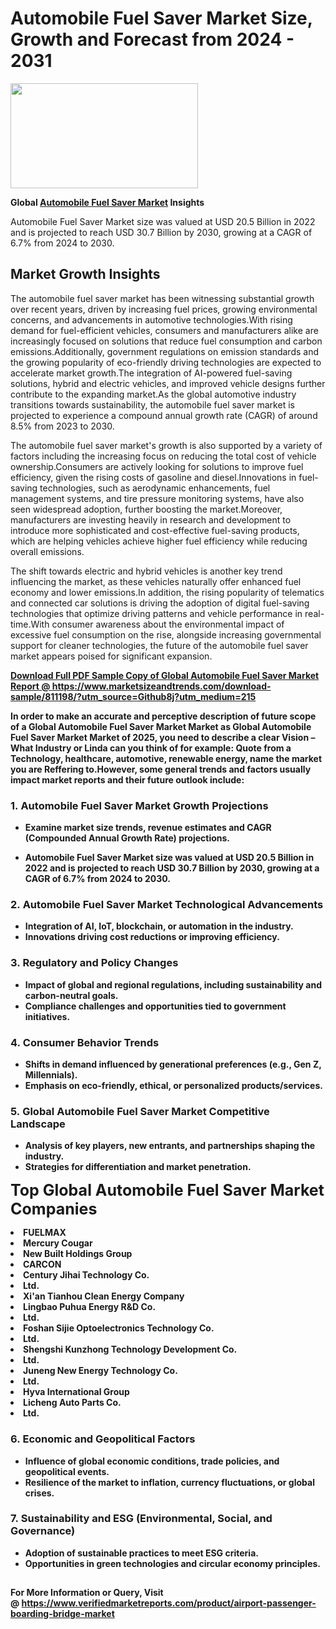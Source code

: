 <H1>Automobile Fuel Saver Market Size, Growth and Forecast from 2024 - 2031</H1><img class="aligncenter size-medium wp-image-584254" src="https://thirdeyenews.in/wp-content/uploads/2024/09/Global-Market-Research-300x168.jpeg" alt="" width="300" height="168" /><p><strong>Global&nbsp;<a href="https://www.marketsizeandtrends.com/download-sample/811198/?utm_source=Github8j?utm_medium=215">Automobile Fuel Saver Market</a> Insights</strong></p><p>Automobile Fuel Saver Market size was valued at USD 20.5 Billion in 2022 and is projected to reach USD 30.7 Billion by 2030, growing at a CAGR of 6.7% from 2024 to 2030.</p><p><h2>Market Growth Insights</h2> <p>The automobile fuel saver market has been witnessing substantial growth over recent years, driven by increasing fuel prices, growing environmental concerns, and advancements in automotive technologies.With rising demand for fuel-efficient vehicles, consumers and manufacturers alike are increasingly focused on solutions that reduce fuel consumption and carbon emissions.Additionally, government regulations on emission standards and the growing popularity of eco-friendly driving technologies are expected to accelerate market growth.The integration of AI-powered fuel-saving solutions, hybrid and electric vehicles, and improved vehicle designs further contribute to the expanding market.As the global automotive industry transitions towards sustainability, the automobile fuel saver market is projected to experience a compound annual growth rate (CAGR) of around 8.5% from 2023 to 2030.</p> <p><strong><a href="#"></a></strong></p> <p>The automobile fuel saver market's growth is also supported by a variety of factors including the increasing focus on reducing the total cost of vehicle ownership.Consumers are actively looking for solutions to improve fuel efficiency, given the rising costs of gasoline and diesel.Innovations in fuel-saving technologies, such as aerodynamic enhancements, fuel management systems, and tire pressure monitoring systems, have also seen widespread adoption, further boosting the market.Moreover, manufacturers are investing heavily in research and development to introduce more sophisticated and cost-effective fuel-saving products, which are helping vehicles achieve higher fuel efficiency while reducing overall emissions.</p> <p>The shift towards electric and hybrid vehicles is another key trend influencing the market, as these vehicles naturally offer enhanced fuel economy and lower emissions.In addition, the rising popularity of telematics and connected car solutions is driving the adoption of digital fuel-saving technologies that optimize driving patterns and vehicle performance in real-time.With consumer awareness about the environmental impact of excessive fuel consumption on the rise, alongside increasing governmental support for cleaner technologies, the future of the automobile fuel saver market appears poised for significant expansion.</p> <p><strong><a href="#"></p><p><span class=""><strong>Download Full PDF Sample Copy of Global Automobile Fuel Saver Market Report</strong> @ <a href="https://www.marketsizeandtrends.com/download-sample/811198/?utm_source=Github8j?utm_medium=215" target="_blank">https://www.marketsizeandtrends.com/download-sample/811198/?utm_source=Github8j?utm_medium=215</a></span></p><p>In order to make an accurate and perceptive description of future scope of a Global&nbsp;Automobile Fuel Saver Market Market as Global&nbsp;Automobile Fuel Saver Market Market of 2025, you need to describe a clear Vision &ndash; What Industry or Linda can you think of for example: Quote from a Technology, healthcare, automotive, renewable energy, name the market you are Reffering to.However, some general trends and factors usually impact market reports and their future outlook include:</p><h3>1.&nbsp;<strong>Automobile Fuel Saver Market Growth Projections</strong></h3><ul><li>Examine market size trends, revenue estimates and CAGR (Compounded Annual Growth Rate) projections.</li><li><p>Automobile Fuel Saver Market size was valued at USD 20.5 Billion in 2022 and is projected to reach USD 30.7 Billion by 2030, growing at a CAGR of 6.7% from 2024 to 2030.</p></li></ul><h3>2.&nbsp;<strong>Automobile Fuel Saver Market Technological Advancements</strong></h3><ul><li>Integration of AI, IoT, blockchain, or automation in the industry.</li><li>Innovations driving cost reductions or improving efficiency.</li></ul><h3>3.&nbsp;<strong>Regulatory and Policy Changes</strong></h3><ul><li>Impact of global and regional regulations, including sustainability and carbon-neutral goals.</li><li>Compliance challenges and opportunities tied to government initiatives.</li></ul><h3>4.&nbsp;<strong>Consumer Behavior Trends</strong></h3><ul><li>Shifts in demand influenced by generational preferences (e.g., Gen Z, Millennials).</li><li>Emphasis on eco-friendly, ethical, or personalized products/services.</li></ul><h3>5.&nbsp;<strong>Global Automobile Fuel Saver Market Competitive Landscape</strong></h3><ul><li>Analysis of key players, new entrants, and partnerships shaping the industry.</li><li>Strategies for differentiation and market penetration.</li></ul><p data-pm-slice="1 1 []"><span style="color: inherit; font-family: inherit; font-size: 25px;">Top Global Automobile Fuel Saver Market Companies</span></p><div class="" data-test-id=""><p><li>FUELMAX</li><li> Mercury Cougar</li><li> New Built Holdings Group</li><li> CARCON</li><li> Century Jihai Technology Co.</li><li> Ltd.</li><li> Xi'an Tianhou Clean Energy Company</li><li> Lingbao Puhua Energy R&D Co.</li><li> Ltd.</li><li> Foshan Sijie Optoelectronics Technology Co.</li><li> Ltd.</li><li> Shengshi Kunzhong Technology Development Co.</li><li> Ltd.</li><li> Juneng New Energy Technology Co.</li><li> Ltd.</li><li> Hyva International Group</li><li> Licheng Auto Parts Co.</li><li> Ltd.</li></p></div><h3>6.&nbsp;<strong>Economic and Geopolitical Factors</strong></h3><ul><li>Influence of global economic conditions, trade policies, and geopolitical events.</li><li>Resilience of the market to inflation, currency fluctuations, or global crises.</li></ul><h3>7.&nbsp;<strong>Sustainability and ESG (Environmental, Social, and Governance)</strong></h3><ul><li>Adoption of sustainable practices to meet ESG criteria.</li><li>Opportunities in green technologies and circular economy principles.</li></ul><h2><strong style="font-size: 14px;">For More Information or Query, Visit @&nbsp;</strong><a style="background-color: #ffffff; font-size: 14px;" href="https://www.marketsizeandtrends.com/report/automobile-fuel-saver-market/" target="_blank">https://www.verifiedmarketreports.com/product/airport-passenger-boarding-bridge-market</a></h2>
